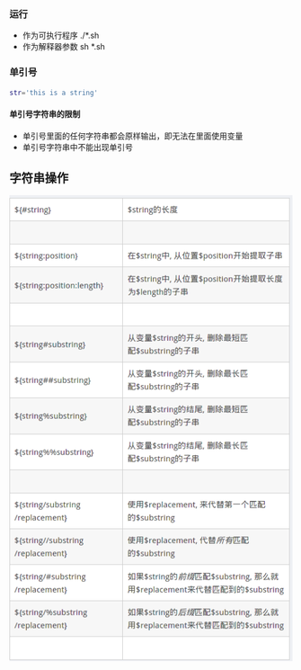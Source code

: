 ### 运行

- 作为可执行程序 ./*.sh
- 作为解释器参数 sh *.sh

### 单引号

```sh
str='this is a string'
```

#### 单引号字符串的限制

- 单引号里面的任何字符串都会原样输出，即无法在里面使用变量
- 单引号字符串中不能出现单引号

## 字符串操作

![string-usage](./img/string-usage.png)
